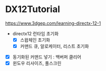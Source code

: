 # DX12Tutorial

https://www.3dgep.com/learning-directx-12-1

- directx12 런타임 초기화
    - [x] 스왑체인 초기화
    - [x] 커맨드 큐, 알로케이터, 리스트 초기화
- [x] 동기화된 커맨드 넣기 : 백버퍼 클리어
- [x] 윈도우 리사이즈, 풀스크린
